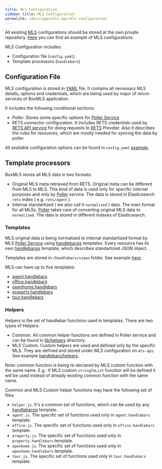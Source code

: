 ```yaml
---
title: MLS Configuration
sidebar_title: MLS Configuration
permalink: /docs/apps/mls-api/mls-configuration
---
```


All existing [MLS](https://en.wikipedia.org/wiki/Multiple_listing_service) configurations should be stored at the own private repository. [Here](https://github.com/boxmls/config-example) you can find an example of MLS configurations.

MLS Configuration includes:
* Configuration file (`config.yaml`)
* Template processors (`handlebars`)

## Configuration File

MLS configuration is stored in [YAML](https://en.wikipedia.org/wiki/YAML) file. It contains all necessary MLS details, options and credentials, which are being used by major of micro-services of BoxMLS application.

It includes the following conditional sections:
* Poller. Stores some specific options for [Poller Service](https://github.com/boxmls/service-poller)
* RETS connector configuration. It includes RETS credentials used by [RETS API service](https://github.com/boxmls/service-rets-api) for doing requests to [RETS](https://en.wikipedia.org/wiki/Real_Estate_Transaction_Standard) Provider. Also it describes the rules for resources, which are mostly needed for syncing the data by poller.

All available configuration options can be found in `config.yaml` [example](https://github.com/boxmls/config-example/blob/master/mls/mock-mls/config.yaml).

## Template processors

BoxMLS stores all MLS data in two formats:
* Original MLS meta retrieved from RETS. Original meta can be different from MLS to MLS. This kind of data is used only for specific internal purposes and only by [Poller](https://github.com/boxmls/service-poller) service. The data is stored in Elasticsearch `rets` index ( e.g. `rets/agent` ).
* Internal standartized ( we also call it `normalized` ) data. The main format for all MLSs. [Poller](https://github.com/boxmls/service-poller) takes care of converting original MLS data to `normalized`. The data is stored in different indexes of Elasticsearch.

### Templates

MLS original data is being normalized to internal standartized format by MLS [Poller Service](https://github.com/boxmls/service-poller) using [handlebarsjs](http://handlebarsjs.com/) templates. Every resource has its own [handlebarsjs](http://handlebarsjs.com/) template, which describes standartized JSON object.

Templates are stored in `/handlebars/views` folder. See example [here](https://github.com/boxmls/config-example/blob/master/mls/mock-mls/handlebars/views).

MLS can have up to five templates:
* [agent.handlebars](https://github.com/boxmls/config-example/blob/master/mls/mock-mls/handlebars/views/agent.handlebars)
* [office.handlebars](https://github.com/boxmls/config-example/blob/master/mls/mock-mls/handlebars/views/office.handlebars)
* [openhome.handlebars](https://github.com/boxmls/config-example/blob/master/mls/mock-mls/handlebars/views/openhome.handlebars)
* [property.handlebars](https://github.com/boxmls/config-example/blob/master/mls/mock-mls/handlebars/views/property.handlebars)
* [tour.handlebars](https://github.com/boxmls/config-example/blob/master/mls/mock-mls/handlebars/views/tour.handlebars)

### Helpers

Helpers is the set of handlebar functions used in templates. There are two types of Helpers:
* Common. All common helper functions are defined in Poller service and can be found in [lib/helpers](https://github.com/boxmls/service-poller/tree/master/lib/helpers) directory. 
* MLS Custom. Custom helpers are used and defined only by the specific MLS. They are defined and stored under MLS configuration on `mls-api`. See example [handlebars/helpers](https://github.com/boxmls/config-example/blob/master/mls/mock-mls/handlebars/helpers).

Note: common function is being re-declared by MLS custom function with the same name. E.g.: if MLS custom `stringToList` function will be defined it will be used instead of already existing common function with the same name.  

Common and MLS Custom helper functions may have the following set of files:
* `helper.js`. It's a common set of functions, which can be used by any [handlebarsjs](http://handlebarsjs.com/) template.
* `agent.js`. The specific set of functions used only in `agent.handlebars` template.
* `office.js`. The specific set of functions used only in `office.handlebars` template.
* `property.js`. The specific set of functions used only in `property.handlebars` template.
* `openhome.js`. The specific set of functions used only in `openhome.handlebars` template.
* `tour.js`. The specific set of functions used only in `tour.handlebars` template.

